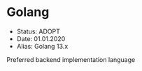 # Golang

- Status: ADOPT
- Date: 01.01.2020
- Alias: Golang 13.x

Preferred backend implementation language